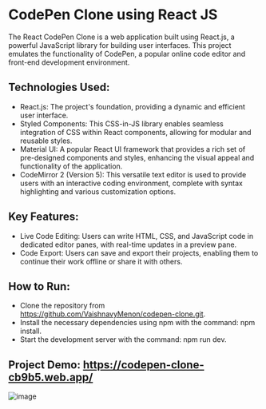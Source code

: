 # CodePen Clone using React JS

The React CodePen Clone is a web application built using React.js, a powerful JavaScript library for building user interfaces. This project emulates the functionality of CodePen, a popular online code editor and front-end development environment.

## Technologies Used:

 - React.js: The project's foundation, providing a dynamic and efficient user interface.
 - Styled Components: This CSS-in-JS library enables seamless integration of CSS within React components, allowing for modular and reusable styles.
 - Material UI: A popular React UI framework that provides a rich set of pre-designed components and styles, enhancing the visual appeal and functionality of the application.
 - CodeMirror 2 (Version 5): This versatile text editor is used to provide users with an interactive coding environment, complete with syntax highlighting and various customization options.

## Key Features:

 - Live Code Editing: Users can write HTML, CSS, and JavaScript code in dedicated editor panes, with real-time updates in a preview pane.
 - Code Export: Users can save and export their projects, enabling them to continue their work offline or share it with others.

## How to Run:

 - Clone the repository from https://github.com/VaishnavyMenon/codepen-clone.git.
 - Install the necessary dependencies using npm with the command: npm install.
 - Start the development server with the command: npm run dev.

## Project Demo: https://codepen-clone-cb9b5.web.app/




![image](https://github.com/VaishnavyMenon/codepen-clone/assets/74608354/3f1fc9b8-5b74-4a5b-9a62-2fa7258b8667)

  


